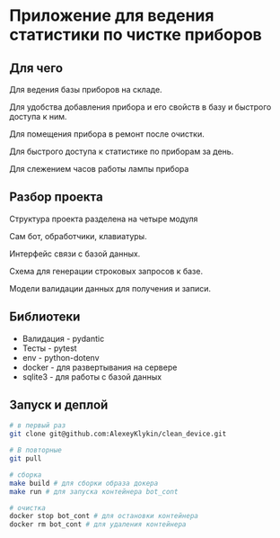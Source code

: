 # Приложение для ведения статистики по чистке приборов

## Для чего

Для ведения базы приборов на складе.

Для удобства добавления прибора и его свойств в базу и
быстрого доступа к ним.

Для помещения прибора в ремонт после очистки.

Для быстрого доступа к статистике по приборам за день.

Для слежением часов работы лампы прибора

## Разбор проекта

Структура проекта разделена на четыре модуля

Сам бот, обработчики, клавиатуры.

Интерфейс связи с базой данных.

Схема для генерации строковых запросов к базе.

Модели валидации данных для получения и записи.

## Библиотеки

- Валидация - pydantic
- Тесты - pytest
- env - python-dotenv
- docker - для развертывания на сервере
- sqlite3 - для работы с базой данных

## Запуск и деплой

```bash
# в первый раз
git clone git@github.com:AlexeyKlykin/clean_device.git

# В повторные 
git pull

# сборка
make build # для сборки образа докера
make run # для запуска контейнера bot_cont

# очистка
docker stop bot_cont # для остановки контейнера
docker rm bot_cont # для удаления контейнера
```
